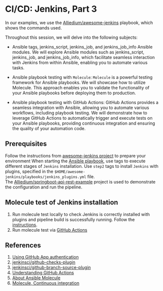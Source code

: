 # CI/CD: Jenkins, Part 3

In our examples, we use the [Alliedium/awesome-jenkins](https://github.com/Alliedium/awesome-jenkins) playbook, which shows the commands used.

Throughout this session, we will delve into the following subjects:

- Ansible tags, jenkins_script, jenkins_job, and jenkins_job_info Ansible modules. We will explore Ansible modules such as jenkins_script, jenkins_job, and jenkins_job_info, which facilitate seamless interaction with Jenkins from within Ansible, enabling you to automate various tasks.

- Ansible playbook testing with `Molecule`: `Molecule` is a powerful testing framework for Ansible playbooks. We will showcase how to utilize Molecule. This approach enables you to validate the functionality of your Ansible playbooks before deploying them to production.

- Ansible playbook testing with GitHub Actions: GitHub Actions provides a seamless integration with Ansible, allowing you to automate various workflows, including playbook testing. We will demonstrate how to leverage GitHub Actions to automatically trigger and execute tests on your Ansible playbooks, providing continuous integration and ensuring the quality of your automation code.

## Prerequisites

Follow the instructions from [awesome-jenkins project](https://github.com/Alliedium/awesome-jenkins/blob/main/README.md#prerequisites) to prepare your environment
When starting the [Ansible playbook](https://github.com/Alliedium/awesome-jenkins/blob/main/README.md#instructions-to-install-jenkins-with-ansible-playbook), use tags to execute different stages of `Jenkins` installation. Use `step2` tags to install `Jenkins` with plugins, specified in the `$HOME/awesome-jenkins/playbooks/jenkins_plugins.yml` file.        
The [Alliedium/springboot-api-rest-example](https://github.com/Alliedium/springboot-api-rest-example) project is used to demonstrate the configuration and run the pipeline.

## Molecule test of Jenkins installation 

1. Run molecule test locally to check Jenkins is correctly installed with plugins and pipeline build is successfully running. Follow the [instructions](https://github.com/Alliedium/awesome-jenkins/#5-ansible-playbook-local-testing-with-molecule).       
2. Run molecule test via [GitHub Actions](https://github.com/Alliedium/awesome-jenkins/#6-ansible-playbook-remote-testing-with-github-actions)

## References

1. [Using GitHub App authentication](https://docs.cloudbees.com/docs/cloudbees-ci/latest/cloud-admin-guide/github-app-auth)
2. [jenkinsci/github-checks-plugin](https://github.com/jenkinsci/github-checks-plugin)
3. [jenkinsci/github-branch-source-plugin](https://github.com/jenkinsci/github-branch-source-plugin/blob/master/docs/github-app.adoc)
4. [Understanding GitHub Actions](https://docs.github.com/en/actions/learn-github-actions/understanding-github-actions)
5. [About Ansible Molecule](https://molecule.readthedocs.io/)
6. [Molecule, Continuous integration](https://molecule.readthedocs.io/ci/)